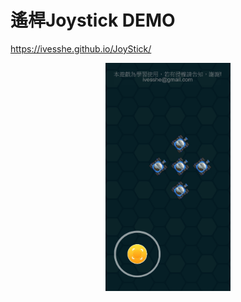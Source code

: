 # 遙桿Joystick DEMO
https://ivesshe.github.io/JoyStick/
<center class="half">
    <img src="https://github.com/IvesShe/CocosCreatorDemo/blob/master/image/1587869061695.jpg?raw=true" width="200"/>
</center>
